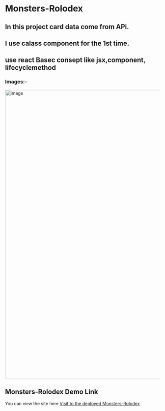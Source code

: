 # Monsters-Rolodex

## In this project card data come from APi. 
## I use calass component for the 1st time.
## use react Basec consept like jsx,component, lifecyclemethod 

### Images:-
<img width="941" alt="image" src="https://user-images.githubusercontent.com/78966839/163239868-eb4e4baf-f932-4fbf-af9e-8b697e35bb5c.png">

##  Monsters-Rolodex Demo Link

You can view the site here
[Visit to the deployed Monsters-Rolodex ](https://monsters-rx.netlify.app "click to open")
